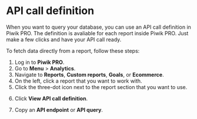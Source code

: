 # API call definition

When you want to query your database, you can use an API call definition
in Piwik PRO. The definition is avaliable for each report inside Piwik
PRO. Just make a few clicks and have your API call ready.

To fetch data directly from a report, follow these steps:

1.  Log in to **Piwik PRO**.
2.  Go to **Menu** \> **Analytics**.
3.  Navigate to **Reports**, **Custom reports**, **Goals**, or
    **Ecommerce**.
4.  On the left, click a report that you want to work with.
5.  Click the three-dot icon next to the report section that you want to
    use.

[//]: # (![API call definition in PiwikPRO]&#40;/images/api-call-definition/click-three-dot-icon.png&#41;)

6.  Click **View API call definition**.

[//]: # (![API call definition in PiwikPRO]&#40;/images/api-call-definition/api-call-definition.png&#41;)

7.  Copy an **API endpoint** or **API query**.

[//]: # (![API call definition in PiwikPRO]&#40;/images/api-call-definition/copy-api-call-definition.png&#41;)
